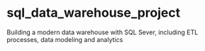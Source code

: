 # sql_data_warehouse_project
Building a modern data warehouse with SQL Sever, including ETL processes, data modeling and analytics

